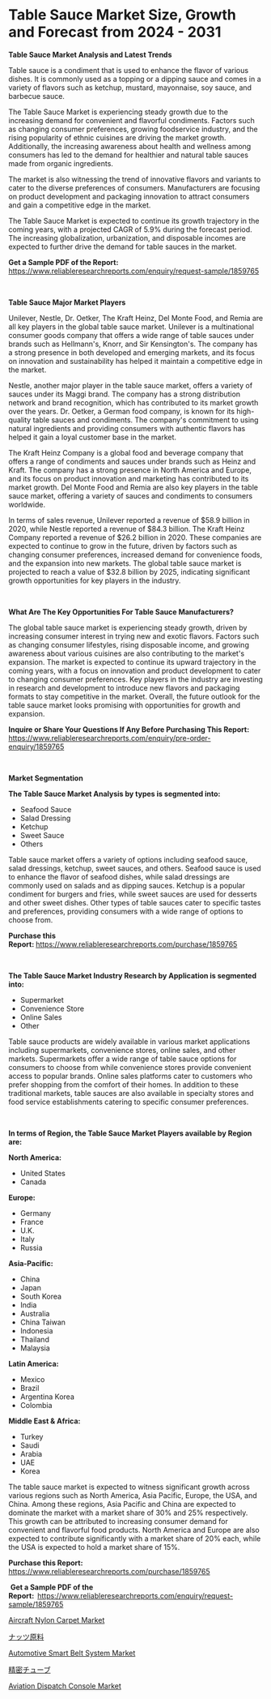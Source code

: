 <p><h1>Table Sauce Market Size, Growth and Forecast from 2024 - 2031</h1></p><p><strong>Table Sauce Market Analysis and Latest Trends</strong></p>
<p><p>Table sauce is a condiment that is used to enhance the flavor of various dishes. It is commonly used as a topping or a dipping sauce and comes in a variety of flavors such as ketchup, mustard, mayonnaise, soy sauce, and barbecue sauce.</p><p>The Table Sauce Market is experiencing steady growth due to the increasing demand for convenient and flavorful condiments. Factors such as changing consumer preferences, growing foodservice industry, and the rising popularity of ethnic cuisines are driving the market growth. Additionally, the increasing awareness about health and wellness among consumers has led to the demand for healthier and natural table sauces made from organic ingredients.</p><p>The market is also witnessing the trend of innovative flavors and variants to cater to the diverse preferences of consumers. Manufacturers are focusing on product development and packaging innovation to attract consumers and gain a competitive edge in the market.</p><p>The Table Sauce Market is expected to continue its growth trajectory in the coming years, with a projected CAGR of 5.9% during the forecast period. The increasing globalization, urbanization, and disposable incomes are expected to further drive the demand for table sauces in the market.</p></p>
<p><strong>Get a Sample PDF of the Report:&nbsp;</strong> <a href="https://www.reliableresearchreports.com/enquiry/request-sample/1859765">https://www.reliableresearchreports.com/enquiry/request-sample/1859765</a></p>
<p>&nbsp;</p>
<p><strong>Table Sauce Major Market Players</strong></p>
<p><p>Unilever, Nestle, Dr. Oetker, The Kraft Heinz, Del Monte Food, and Remia are all key players in the global table sauce market. Unilever is a multinational consumer goods company that offers a wide range of table sauces under brands such as Hellmann's, Knorr, and Sir Kensington's. The company has a strong presence in both developed and emerging markets, and its focus on innovation and sustainability has helped it maintain a competitive edge in the market.</p><p>Nestle, another major player in the table sauce market, offers a variety of sauces under its Maggi brand. The company has a strong distribution network and brand recognition, which has contributed to its market growth over the years. Dr. Oetker, a German food company, is known for its high-quality table sauces and condiments. The company's commitment to using natural ingredients and providing consumers with authentic flavors has helped it gain a loyal customer base in the market.</p><p>The Kraft Heinz Company is a global food and beverage company that offers a range of condiments and sauces under brands such as Heinz and Kraft. The company has a strong presence in North America and Europe, and its focus on product innovation and marketing has contributed to its market growth. Del Monte Food and Remia are also key players in the table sauce market, offering a variety of sauces and condiments to consumers worldwide.</p><p>In terms of sales revenue, Unilever reported a revenue of $58.9 billion in 2020, while Nestle reported a revenue of $84.3 billion. The Kraft Heinz Company reported a revenue of $26.2 billion in 2020. These companies are expected to continue to grow in the future, driven by factors such as changing consumer preferences, increased demand for convenience foods, and the expansion into new markets. The global table sauce market is projected to reach a value of $32.8 billion by 2025, indicating significant growth opportunities for key players in the industry.</p></p>
<p>&nbsp;</p>
<p><strong>What Are The Key Opportunities For Table Sauce Manufacturers?</strong></p>
<p><p>The global table sauce market is experiencing steady growth, driven by increasing consumer interest in trying new and exotic flavors. Factors such as changing consumer lifestyles, rising disposable income, and growing awareness about various cuisines are also contributing to the market's expansion. The market is expected to continue its upward trajectory in the coming years, with a focus on innovation and product development to cater to changing consumer preferences. Key players in the industry are investing in research and development to introduce new flavors and packaging formats to stay competitive in the market. Overall, the future outlook for the table sauce market looks promising with opportunities for growth and expansion.</p></p>
<p><strong>Inquire or Share Your Questions If Any Before Purchasing This Report:</strong> <a href="https://www.reliableresearchreports.com/enquiry/pre-order-enquiry/1859765">https://www.reliableresearchreports.com/enquiry/pre-order-enquiry/1859765</a></p>
<p>&nbsp;</p>
<p><strong>Market Segmentation</strong></p>
<p><strong>The Table Sauce Market Analysis by types is segmented into:</strong></p>
<p><ul><li>Seafood Sauce</li><li>Salad Dressing</li><li>Ketchup</li><li>Sweet Sauce</li><li>Others</li></ul></p>
<p><p>Table sauce market offers a variety of options including seafood sauce, salad dressings, ketchup, sweet sauces, and others. Seafood sauce is used to enhance the flavor of seafood dishes, while salad dressings are commonly used on salads and as dipping sauces. Ketchup is a popular condiment for burgers and fries, while sweet sauces are used for desserts and other sweet dishes. Other types of table sauces cater to specific tastes and preferences, providing consumers with a wide range of options to choose from.</p></p>
<p><strong>Purchase this Report:&nbsp;</strong><a href="https://www.reliableresearchreports.com/purchase/1859765">https://www.reliableresearchreports.com/purchase/1859765</a></p>
<p>&nbsp;</p>
<p><strong>The Table Sauce Market Industry Research by Application is segmented into:</strong></p>
<p><ul><li>Supermarket</li><li>Convenience Store</li><li>Online Sales</li><li>Other</li></ul></p>
<p><p>Table sauce products are widely available in various market applications including supermarkets, convenience stores, online sales, and other markets. Supermarkets offer a wide range of table sauce options for consumers to choose from while convenience stores provide convenient access to popular brands. Online sales platforms cater to customers who prefer shopping from the comfort of their homes. In addition to these traditional markets, table sauces are also available in specialty stores and food service establishments catering to specific consumer preferences.</p></p>
<p>&nbsp;</p>
<p><strong>In terms of Region, the Table Sauce Market Players available by Region are:</strong></p>
<p>
    <p> <strong> North America: </strong>
        <ul>
            <li>United States</li>
            <li>Canada</li>
        </ul>
        </p> 
    <p> <strong> Europe: </strong>
        <ul>
            <li>Germany</li>
            <li>France</li>
            <li>U.K.</li>
            <li>Italy</li>
            <li>Russia</li>
        </ul>
        </p> 
    <p> <strong> Asia-Pacific: </strong>
        <ul>
            <li>China</li>
            <li>Japan</li>
            <li>South Korea</li>
            <li>India</li>
            <li>Australia</li>
            <li>China Taiwan</li>
            <li>Indonesia</li>
            <li>Thailand</li>
            <li>Malaysia</li>
        </ul>
        </p> 
    <p> <strong> Latin America: </strong>
        <ul>
            <li>Mexico</li>
            <li>Brazil</li>
            <li>Argentina Korea</li>
            <li>Colombia</li>
        </ul>
        </p> 
    <p> <strong> Middle East & Africa: </strong>
        <ul>
            <li>Turkey</li>
            <li>Saudi</li>
            <li>Arabia</li>
            <li>UAE</li>
            <li>Korea</li>
        </ul>
    </p>
    </p>
<p><p>The table sauce market is expected to witness significant growth across various regions such as North America, Asia Pacific, Europe, the USA, and China. Among these regions, Asia Pacific and China are expected to dominate the market with a market share of 30% and 25% respectively. This growth can be attributed to increasing consumer demand for convenient and flavorful food products. North America and Europe are also expected to contribute significantly with a market share of 20% each, while the USA is expected to hold a market share of 15%.</p></p>
<p><strong>Purchase this Report: </strong><a href="https://www.reliableresearchreports.com/purchase/1859765">https://www.reliableresearchreports.com/purchase/1859765</a></p>
<p>&nbsp;<strong>Get a Sample PDF of the Report:&nbsp;&nbsp;</strong><a href="https://www.reliableresearchreports.com/enquiry/request-sample/1859765">https://www.reliableresearchreports.com/enquiry/request-sample/1859765</a></p>
<p><strong></strong></p>
<p><p><a href="https://www.linkedin.com/pulse/aircraft-nylon-carpet-market-size-share-amp-trends-analysis-cngrf?trackingId=fZtzkD%2BfbD%2FRgQONk03iSw%3D%3D">Aircraft Nylon Carpet Market</a></p><p><a href="https://github.com/dadanedu33/Market-Research-Report-List-1/blob/main/297002917472.md">ナッツ原料</a></p><p><a href="https://issuu.com/reportprime-2/docs/automotive-smart-belt-system-market-size-2030.pptx">Automotive Smart Belt System Market</a></p><p><a href="https://github.com/ihabdkwlxs948/Market-Research-Report-List-1/blob/main/215211417471.md">精密チューブ</a></p><p><a href="https://www.linkedin.com/pulse/aviation-dispatch-console-market-size-growth-forecast-from-2024-faj2f?trackingId=BttEkb%2FNcfocJ7SdVYjZ3g%3D%3D">Aviation Dispatch Console Market</a></p></p>